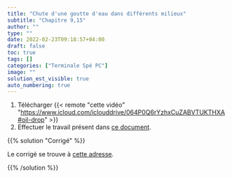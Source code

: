 ```yaml
---
title: "Chute d'une goutte d'eau dans différents milieux"
subtitle: "Chapitre 9,15"
author: ""
type: ""
date: 2022-02-23T09:18:57+04:00
draft: false
toc: true
tags: []
categories: ["Terminale Spé PC"]
image: ""
solution_est_visible: true
auto_numbering: true
---
```


1. Télécharger {{< remote "cette vidéo" "https://www.icloud.com/iclouddrive/064P0Q6rYzhxCuZABVTUKTHXA#oil-drop"  >}}
2. Effectuer le travail présent dans <a href="https://dlatreyte.github.io/jupyter-lite/lab?path=term-spe-pc%2FMecanique%2FChute-goutte-eau-eleves.ipynb" target="_blank">ce document</a>.

{{% solution "Corrigé" %}}

Le corrigé se trouve à <a href="https://dlatreyte.github.io/jupyter-lite/lab?path=term-spe-pc%2FMecanique%2FChute-goutte-eau.ipynb" target="_blank">cette adresse</a>.

{{% /solution %}}

